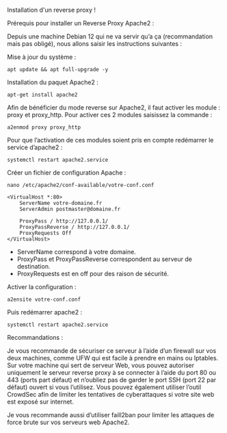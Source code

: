 Installation d'un reverse proxy !

Prérequis pour installer un Reverse Proxy Apache2 :

Depuis une machine Debian 12 qui ne va servir qu’a ça (recommandation mais pas obligé), nous allons saisir les instructions suivantes :

Mise à jour du système :
```
apt update && apt full-upgrade -y
```
Installation du paquet Apache2 :
```
apt-get install apache2
```
Afin de bénéficier du mode reverse sur Apache2, il faut activer les module : proxy et proxy_http.
Pour activer ces 2 modules saisissez la commande :
```
a2enmod proxy proxy_http
```
Pour que l’activation de ces modules soient pris en compte redémarrer le service d’apache2 :
```
systemctl restart apache2.service
```
Créer un fichier de configuration Apache :
```
nano /etc/apache2/conf-available/votre-conf.conf
```
```
<VirtualHost *:80>
    ServerName votre-domaine.fr
    ServerAdmin postmaster@domaine.fr
 
    ProxyPass / http://127.0.0.1/
    ProxyPassReverse / http://127.0.0.1/
    ProxyRequests Off
</VirtualHost>
```
- ServerName correspond à votre domaine.
- ProxyPass et ProxyPassReverse correspondent au serveur de destination.
- ProxyRequests est en off pour des raison de sécurité.

Activer la configuration :
```
a2ensite votre-conf.conf
```
Puis redémarrer apache2 :
```
systemctl restart apache2.service
````
Recommandations :

Je vous recommande de sécuriser ce serveur à l’aide d’un firewall sur vos deux machines, comme UFW qui est facile à prendre en mains ou Iptables. Sur votre machine qui sert de serveur Web, vous pouvez autoriser uniquement le serveur reverse proxy à se connecter à l’aide du port 80 ou 443 (ports part défaut) et n’oubliez pas de garder le port SSH (port 22 par défaut) ouvert si vous l’utilisez. Vous pouvez également utiliser l’outil CrowdSec afin de limiter les tentatives de cyberattaques si votre site web est exposé sur internet.

Je vous recommande aussi d’utiliser faill2ban pour limiter les attaques de force brute sur vos serveurs web Apache2.
